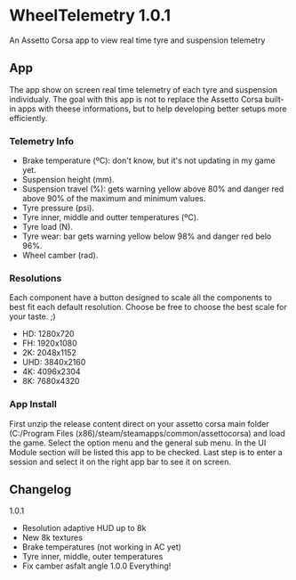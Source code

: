# WheelTelemetry 1.0.1
An Assetto Corsa app to view real time tyre and suspension telemetry

## App

The app show on screen real time telemetry of each tyre and suspension individualy. The goal with this app is not to replace the Assetto Corsa built-in apps with theese informations, but to help developing better setups more efficiently.

### Telemetry Info

   - Brake temperature (ºC): don't know, but it's not updating in my game yet.
   - Suspension height (mm).
   - Suspension travel (%): gets warning yellow above 80% and danger red above 90% of the maximum and minimum values.
   - Tyre pressure (psi).
   - Tyre inner, middle and outter temperatures (ºC).
   - Tyre load (N).
   - Tyre wear: bar gets warning yellow below 98% and danger red belo 96%.
   - Wheel camber (rad).

### Resolutions

Each component have a button designed to scale all the components to best fit each default resolution. Choose be free to choose the best scale for your taste. ;)
   - HD:  1280x720
   - FH:  1920x1080
   - 2K:  2048x1152
   - UHD: 3840x2160
   - 4K:  4096x2304
   - 8K:  7680x4320

### App Install

First unzip the release content direct on your assetto corsa main folder (C:/Program Files (x86)/steam/steamapps/common/assettocorsa) and load the game.
Select the option menu and the general sub menu. In the UI Module section will be listed this app to be checked.
Last step is to enter a session and select it on the right app bar to see it on screen.

## Changelog
1.0.1
   - Resolution adaptive HUD up to 8k
   - New 8k textures
   - Brake temperatures (not working in AC yet)
   - Tyre inner, middle, outer temperatures
   - Fix camber asfalt angle
1.0.0
Everything!